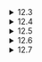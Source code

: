 <details>
  <summary>12.3</summary>

  According to the [reference](https://en.cppreference.com/w/cpp/container/map), STL maps are usually implemented as red-black trees, where keys are sorted and search, removal, and insertion operations have logarithmic complexity. Hash tables on the other hand perform those operations in constant time on average and in linear time in the worst cases. Since a hash table is basically 2-dimensional, it can be implemented as a double pointer to pairs (key, value). Additionally, the size of the table or the number of elements can be tracked as members of a `struct` that has the double pointer in it.

  If the the number of inputs is small, we could use a `std::vector` of tuples instead of a hash table, where the lookup can be done by `std::find_if()`, but if we don't care about the performance too much, we can just use `std::map`.
</details>

<details>
  <summary>12.4</summary>

  A virtual function is a method in a class definition declared with the keyword `virtual`, which can be overridden by subclasses during runtime unlike those without it.

  As I am not familiar with C++, I had to refer to the following [website](https://www.geeksforgeeks.org/virtual-functions-and-runtime-polymorphism-in-cpp/).
</details>

<details>
  <summary>12.5</summary>

  Deep copy is a means to copy an object by recursively replicating all the members and the objects they may refer to, while shallow copy only copies the members. They are different when the object has a dynamically allocated member. It is generally recommended to use deep copy in such a situation to avoid object members being changed by a shallowly copied object. However, we could still use shallow copy like when we train a neural network like a [Siamese network](https://en.wikipedia.org/wiki/Siamese_neural_network), where we would like to share the referenced dynamic object.
</details>

<details>
  <summary>12.6</summary>

  `volatile` is a type qualifier that tells the compiler not to do any optimization about the variable that could possibly change the behavior of the program. Specifically, without the declaration, the compiler might assume that the variable would never change though it could due to another thread accessing it or simply being a global variable that could be modified somewhere else, for example. Adding the `volatile` qualifier can prevent those potentially unexpected situations.

  Here I list some websites as references since I was not so familiar with C/C++. Good examples can be found there.

* <https://en.wikipedia.org/wiki/Volatile_(computer_programming)>
* <https://www.geeksforgeeks.org/understanding-volatile-qualifier-in-c/>
* <https://stackoverflow.com/questions/246127/why-is-volatile-needed-in-c>

</details>

<details>
  <summary>12.7</summary>

  This is because failing to make the destructor `virtual` could lead to an undefined behavior. Specifically, suppose a class `Base` has defined a destructor without `virtual` and another class `Derived` inherits `Base`. When we have a `Base` pointer that actually refers to a `Derived` object and tries to delete it through the pointer, the behavior of the deletion process is undefined. If we have defined the destructor of `Base` as a virtual function, the deletion process will call the destructors of `Derived` and `Base` in this order.

  Here I list some websites as references since I was not so familiar with C/C++. Good examples can be found there.

* <https://www.geeksforgeeks.org/virtual-destructor/>
* <https://stackoverflow.com/questions/461203/when-to-use-virtual-destructors>

</details>

